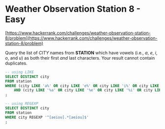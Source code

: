 # Weather Observation Station 8 - Easy
[https://www.hackerrank.com/challenges/weather-observation-station-8/problem](https://www.hackerrank.com/challenges/weather-observation-station-8/problem)

Query the list of _CITY_ names from **STATION** which have vowels (i.e., _a_, _e_, _i_, _o_, and _u_) as both their first _and_ last characters. Your result cannot contain duplicates.

```sql
-- using LIKE
SELECT DISTINCT city
FROM station
WHERE (city LIKE 'a%' OR city LIKE 'e%' OR city LIKE 'i%' OR city LIKE 'o%' OR city LIKE 'u%')
    AND (city LIKE '%a' OR city LIKE '%e' OR city LIKE '%i' OR city LIKE '%o' OR city LIKE '%u')
;

-- using REGEXP
SELECT DISTINCT city
FROM station
WHERE city REGEXP '^[aeiou].*[aeiou]$'
;
```
